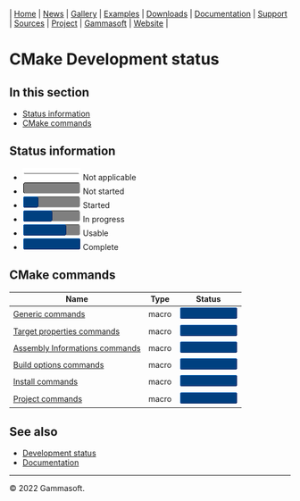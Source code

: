 | [Home](home.md) | [News](news.md) | [Gallery](gallery.md) | [Examples](examples.md) | [Downloads](downloads.md) | [Documentation](documentation.md) | [Support](support.md) | [Sources](https://github.com/gammasoft71/xtd) | [Project](https://sourceforge.net/projects/xtdpro/) | [Gammasoft](gammasoft.md) | [Website](https://gammasoft71.wixsite.com/xtdpro) |

# CMake Development status

## In this section

* [Status information](#status-information)
* [CMake commands](#cmake-commands)

## Status information

* ![progress](pictures/progress_ina.png) Not applicable
* ![progress](pictures/progress0.png) Not started
* ![progress](pictures/progress25.png) Started
* ![progress](pictures/progress50.png) In progress
* ![progress](pictures/progress75.png) Usable
* ![progress](pictures/progress100.png) Complete

## CMake commands

| Name                                                                  | Type  | Status                                |
|-----------------------------------------------------------------------|-------|---------------------------------------|
| [Generic commands](../scripts/cmake/xtd_commands.cmake)               | macro | ![progress](pictures/progress100.png) |
| [Target properties commands](../scripts/cmake/xtd_commands.cmake)     | macro | ![progress](pictures/progress100.png) |
| [Assembly Informations commands](../scripts/cmake/xtd_commands.cmake) | macro | ![progress](pictures/progress100.png) |
| [Build options commands](../scripts/cmake/xtd_commands.cmake)         | macro | ![progress](pictures/progress100.png) |
| [Install commands](../scripts/cmake/xtd_commands.cmake)               | macro | ![progress](pictures/progress100.png) |
| [Project commands](../scripts/cmake/xtd_commands.cmake)               | macro | ![progress](pictures/progress100.png) |

## See also

* [Development status](development_status.md)
* [Documentation](documentation.md)

______________________________________________________________________________________________

© 2022 Gammasoft.

